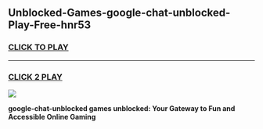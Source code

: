 
## Unblocked-Games-google-chat-unblocked-Play-Free-hnr53
<h3>
<a href="https://premium76.site?title=google-chat-unblocked&ref=21A">CLICK TO PLAY</a></h3>
<hr>

<h3>
<a href="https://premium76.site?title=google-chat-unblocked&ref=21A">CLICK 2 PLAY</a>
  
</h3>

<a href="https://premium76.site?title=google-chat-unblocked&ref=21A"><img src="https://clearcache.store/games.png"></a>


**google-chat-unblocked games unblocked: Your Gateway to Fun and Accessible Online Gaming**
